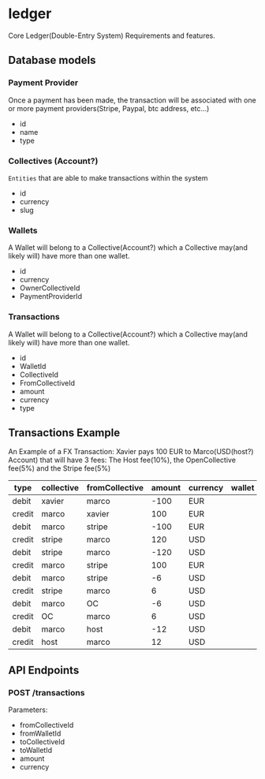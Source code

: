 # ledger
Core Ledger(Double-Entry System) Requirements and features.

## Database models

### Payment Provider

Once a payment has been made, the transaction will be associated with one or more payment providers(Stripe, Paypal, btc address, etc...)

- id
- name
- type

### Collectives (Account?)

`Entities` that are able to make transactions within the system

- id
- currency
- slug

### Wallets

A Wallet will belong to a Collective(Account?) which a Collective may(and likely will) have more than one wallet.

- id
- currency
- OwnerCollectiveId
- PaymentProviderId

### Transactions

A Wallet will belong to a Collective(Account?) which a Collective may(and likely will) have more than one wallet.

- id
- WalletId
- CollectiveId
- FromCollectiveId
- amount
- currency
- type

## Transactions Example

An Example of a FX Transaction: Xavier pays 100 EUR to Marco(USD(host?) Account) that will have 3 fees: The Host fee(10%), the OpenCollective fee(5%) and the Stripe fee(5%)

| type   | collective | fromCollective | amount | currency | wallet|
|--------|------------|----------------|--------|----------|-------|
| debit  |   xavier   |     marco      |  -100  |   EUR    |       |
| credit |   marco    |     xavier     |  100   |   EUR    |       |
| debit  |   marco    |     stripe     |  -100  |   EUR    |       |
| credit |   stripe   |     marco      |  120   |   USD    |       |
| debit  |   stripe   |     marco      |  -120  |   USD    |       |
| credit |   marco    |     stripe     |  100   |   EUR    |       |
| debit  |   marco    |     stripe     |  -6    |   USD    |       |
| credit |   stripe   |     marco      |  6     |   USD    |       |
| debit  |   marco    |     OC         |  -6    |   USD    |       |
| credit |   OC       |     marco      |  6     |   USD    |       |
| debit  |   marco    |     host       |  -12   |   USD    |       |
| credit |   host     |     marco      |  12    |   USD    |       |


## API Endpoints

### POST /transactions

Parameters:

- fromCollectiveId
- fromWalletId
- toCollectiveId
- toWalletId
- amount
- currency